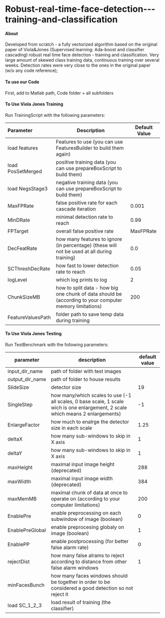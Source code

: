# Robust-real-time-face-detection---training-and-classification

#### About
Developed from scratch  - a fully vectorized algorithm based on the original paper of Viola&Jones (Supervised learning: Ada-boost and classifier cascading) robust real time face detection - training and classification. Very large amount of skewed class training data, continuous training over several weeks. Detection rates were very close to the ones in the original paper (w/o any code reference);

#### To use our Code

First, add to Matlab path, Code folder + all subfolders

#### To Use Viola Jones Training

Run TrainingScript with the following parameters:

| Parameter         | Description                                                  | Default Value |
| :---------------- | ------------------------------------------------------------ | ------------- |
| load features     | Features to use (you can use FeaturesBuilder to build them again) |               |
| load PosSetMerged | positive training data (you can use prepareBoxScript to build them) |               |
| load NegsStage3   | negative training data (you can use prepareBoxScript to build them) |               |
| MaxFPRate         | false positive rate for each cascade iteration               | 0.001         |
| MinDRate          | minimal detection rate to reach                              | 0.99          |
| FPTarget          | overall false positive rate                                  | MaxFPRate     |
| DecFeatRate       | how many features to ignore (in percentage) (these will not be used at all during training) | 0.0           |
| SCThreshDecRate   | how fast to lower detection rate to reach                    | 0.05          |
| logLevel          | which log prints to log                                      | 2             |
| ChunkSizeMB       | how to split data - how big one chunk of data should be (according to your computer memory limitations) | 200           |
| FeatureValuesPath | folder path to save temp data during training                |               |



#### To Use Viola Jones Testing

Run TestBenchmark with the following parameters:

| parameter       | description                                                  | default value |
| --------------- | ------------------------------------------------------------ | ------------- |
| input_dir_name  | path of folder with test images                              |               |
| output_dir_name | path of folder to house results                              |               |
| SlideSize       | detector size                                                | 19            |
| SingleStep      | how many/which scales to use (-1 all scales, 0 base scale, 1 scale wich is one enlargement, 2 scale which means 2 enlargements) | -1            |
| EnlargeFactor   | how much to enalrge the detector size in each scale          | 1.25          |
| deltaX          | how many sub-windows to skip in X axis                       | 1             |
| deltaY          | how many sub-windows to skip in X axis                       | 1             |
| maxHeight       | maximal input image height (deprecated)                      | 288           |
| maxWidth        | maximal input image width (deprecated)                       | 384           |
| maxMemMB        | maximal chunk of data at once to operate on (according to your computer limitations) | 200           |
| EnablePre       | enable preprocessing on each subwindow of image (boolean)    | 0             |
| EnablePreGlobal | enable preprocesing globaly on image (boolean)               | 1             |
| EnablePP        | enable postprocessing (for better false alarm rate)          | 0             |
| rejectDist      | how many false alrams to reject according to distance from other false alarm windows | 1             |
| minFacesBunch   | how many faces windows should be together in order to be considered a good detection so not reject it |               |
| load SC_1_2_3   | load result of training (the classifier)                     |               |
